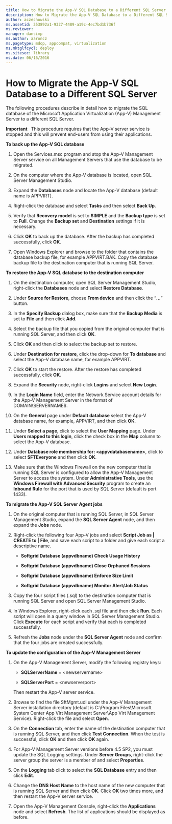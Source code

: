 ```yaml
---
title: How to Migrate the App-V SQL Database to a Different SQL Server
description: How to Migrate the App-V SQL Database to a Different SQL Server
author: aczechowski
ms.assetid: 353892a1-9327-4489-a19c-4ec7bd1b736f
ms.reviewer: 
manager: dansimp
ms.author: aaroncz
ms.pagetype: mdop, appcompat, virtualization
ms.mktglfcycl: deploy
ms.sitesec: library
ms.date: 06/16/2016
---
```



# How to Migrate the App-V SQL Database to a Different SQL Server


The following procedures describe in detail how to migrate the SQL database of the Microsoft Application Virtualization (App-V) Management Server to a different SQL Server.

**Important**  
This procedure requires that the App-V server service is stopped and this will prevent end-users from using their applications.

 

**To back up the App-V SQL database**

1.  Open the Services.msc program and stop the App-V Management Server service on all Management Servers that use the database to be migrated.

2.  On the computer where the App-V database is located, open SQL Server Management Studio.

3.  Expand the **Databases** node and locate the App-V database (default name is APPVIRT).

4.  Right-click the database and select **Tasks** and then select **Back Up**.

5.  Verify that **Recovery model** is set to **SIMPLE** and the **Backup type** is set to **Full**. Change the **Backup set** and **Destination** settings if it is necessary.

6.  Click **OK** to back up the database. After the backup has completed successfully, click **OK**.

7.  Open Windows Explorer and browse to the folder that contains the database backup file, for example APPVIRT.BAK. Copy the database backup file to the destination computer that is running SQL Server.

**To restore the App-V SQL database to the destination computer**

1.  On the destination computer, open SQL Server Management Studio, right-click the **Databases** node and select **Restore Database**.

2.  Under **Source for Restore**, choose **From device** and then click the “**…**” button.

3.  In the **Specify Backup** dialog box, make sure that the **Backup Media** is set to **File** and then click **Add**.

4.  Select the backup file that you copied from the original computer that is running SQL Server, and then click **OK**.

5.  Click **OK** and then click to select the backup set to restore.

6.  Under **Destination for restore**, click the drop-down for **To database** and select the App-V database name, for example APPVIRT.

7.  Click **OK** to start the restore. After the restore has completed successfully, click **OK**.

8.  Expand the **Security** node, right-click **Logins** and select **New Login**.

9.  In the **Login Name** field, enter the Network Service account details for the App-V Management Server in the format of DOMAIN\\SERVERNAME$.

10. On the **General** page under **Default database** select the App-V database name, for example, APPVIRT, and then click **OK**.

11. Under **Select a page**, click to select the **User Mapping** page. Under **Users mapped to this login**, click the check box in the **Map** column to select the App-V database.

12. Under **Database role membership for: &lt;appvdatabasename&gt;**, click to select **SFTEveryone** and then click **OK**.

13. Make sure that the Windows Firewall on the new computer that is running SQL Server is configured to allow the App-V Management Server to access the system. Under **Administrative Tools**, use the **Windows Firewall with Advanced Security** program to create an **Inbound Rule** for the port that is used by SQL Server (default is port 1433).

**To migrate the App-V SQL Server Agent jobs**

1.  On the original computer that is running SQL Server, in SQL Server Management Studio, expand the **SQL Server Agent** node, and then expand the **Jobs** node.

2.  Right-click the following four App-V jobs and select **Script Job as | CREATE to | File**, and save each script to a folder and give each script a descriptive name.

    -   **Softgrid Database (appvdbname) Check Usage History**

    -   **Softgrid Database (appvdbname) Close Orphaned Sessions**

    -   **Softgrid Database (appvdbname) Enforce Size Limit**

    -   **Softgrid Database (appvdbname) Monitor Alert/Job Status**

3.  Copy the four script files (.sql) to the destination computer that is running SQL Server and open SQL Server Management Studio.

4.  In Windows Explorer, right-click each .sql file and then click **Run**. Each script will open in a query window in SQL Server Management Studio. Click **Execute** for each script and verify that each is completed successfully.

5.  Refresh the **Jobs** node under the **SQL Server Agent** node and confirm that the four jobs are created successfully.

**To update the configuration of the App-V Management Server**

1.  On the App-V Management Server, modify the following registry keys:

    -   **SQLServerName** = &lt;newservername&gt;

    -   **SQLServerPort** = &lt;newserverport&gt;

    Then restart the App-V server service.

2.  Browse to find the file SftMgmt.udl under the App-V Management Server installation directory (default is C:\\Program Files\\Microsoft System Center App Virt Management Server\\App Virt Management Service). Right-click the file and select **Open**.

3.  On the **Connection** tab, enter the name of the destination computer that is running SQL Server, and then click **Test Connection**. When the test is successful, click **OK** and then click **OK** again.

4.  For App-V Management Server versions before 4.5 SP2, you must update the SQL Logging settings. Under **Server Groups**, right-click the server group the server is a member of and select **Properties**.

5.  On the **Logging** tab click to select the **SQL Database** entry and then click **Edit**.

6.  Change the **DNS Host Name** to the host name of the new computer that is running SQL Server and then click **OK**. Click **OK** two times more, and then restart the App-V server service.

7.  Open the App-V Management Console, right-click the **Applications** node and select **Refresh**. The list of applications should be displayed as before.

 

 





